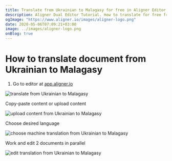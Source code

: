 ```yaml
---
title: Translate from Ukrainian to Malagasy for free in Aligner Editor
description: Aligner Dual Editor Tutorial. How to translate for free from Ukrainian to Malagasy. Aligner is multilingual document management platform. 
ogImage: "https://www.aligner.io/images/aligner-logo.png"
date: 2020-05-06T07:09:21+03:00
image: ../images/aligner-logo.png
onBlog: true
---
```


# How to translate document from Ukrainian to Malagasy

1. Go to editor at [app.aligner.io](https://app.aligner.io "Aligner App web page")

![translate from Ukrainian to Malagasy](../aligner-blank-editor.png "translate from Ukrainian to Malagasy")

Copy-paste content or upload content

![upload content from Ukrainian to Malagasy](../aligner-uploaded-document.png "upload content from Ukrainian to Malagasy")

Choose desired language

![choose machine translation from Ukrainian to Malagasy](../aligner-language-dropdown.png "choose machine translation from Ukrainian to Malagasy")

Work and edit 2 documents in parallel

![edit translation from Ukrainian to Malagasy](../aligner-double-sitded-editor.png "edit translation from Ukrainian to Malagasy")


